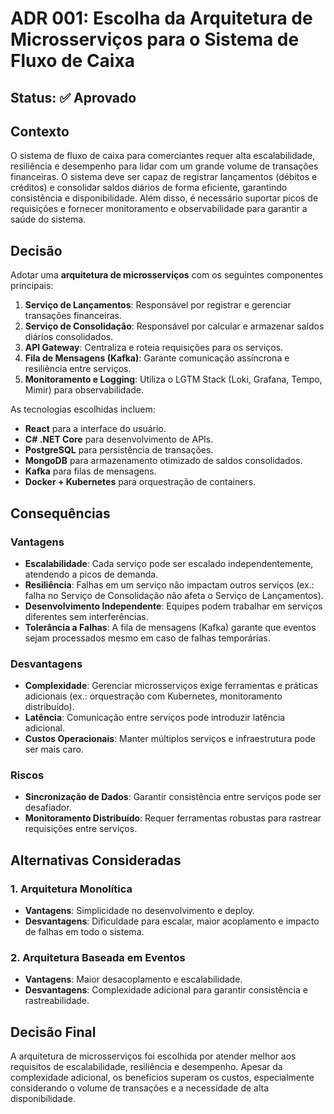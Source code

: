 # **ADR 001: Escolha da Arquitetura de Microsserviços para o Sistema de Fluxo de Caixa**

## **Status**: ✅ Aprovado

## **Contexto**  
O sistema de fluxo de caixa para comerciantes requer alta escalabilidade, resiliência e desempenho para lidar com um grande volume de transações financeiras. O sistema deve ser capaz de registrar lançamentos (débitos e créditos) e consolidar saldos diários de forma eficiente, garantindo consistência e disponibilidade. Além disso, é necessário suportar picos de requisições e fornecer monitoramento e observabilidade para garantir a saúde do sistema.

## **Decisão**  
Adotar uma **arquitetura de microsserviços** com os seguintes componentes principais:  
1. **Serviço de Lançamentos**: Responsável por registrar e gerenciar transações financeiras.  
2. **Serviço de Consolidação**: Responsável por calcular e armazenar saldos diários consolidados.  
3. **API Gateway**: Centraliza e roteia requisições para os serviços.  
4. **Fila de Mensagens (Kafka)**: Garante comunicação assíncrona e resiliência entre serviços.  
5. **Monitoramento e Logging**: Utiliza o LGTM Stack (Loki, Grafana, Tempo, Mimir) para observabilidade.  

As tecnologias escolhidas incluem:  
- **React** para a interface do usuário.  
- **C# .NET Core** para desenvolvimento de APIs.  
- **PostgreSQL** para persistência de transações.  
- **MongoDB** para armazenamento otimizado de saldos consolidados.  
- **Kafka** para filas de mensagens.  
- **Docker + Kubernetes** para orquestração de containers.  

## **Consequências**  
### **Vantagens**  
- **Escalabilidade**: Cada serviço pode ser escalado independentemente, atendendo a picos de demanda.  
- **Resiliência**: Falhas em um serviço não impactam outros serviços (ex.: falha no Serviço de Consolidação não afeta o Serviço de Lançamentos).  
- **Desenvolvimento Independente**: Equipes podem trabalhar em serviços diferentes sem interferências.  
- **Tolerância a Falhas**: A fila de mensagens (Kafka) garante que eventos sejam processados mesmo em caso de falhas temporárias.  

### **Desvantagens**  
- **Complexidade**: Gerenciar microsserviços exige ferramentas e práticas adicionais (ex.: orquestração com Kubernetes, monitoramento distribuído).  
- **Latência**: Comunicação entre serviços pode introduzir latência adicional.  
- **Custos Operacionais**: Manter múltiplos serviços e infraestrutura pode ser mais caro.  

### **Riscos**  
- **Sincronização de Dados**: Garantir consistência entre serviços pode ser desafiador.  
- **Monitoramento Distribuído**: Requer ferramentas robustas para rastrear requisições entre serviços.  

## **Alternativas Consideradas**  
### **1. Arquitetura Monolítica**  
- **Vantagens**: Simplicidade no desenvolvimento e deploy.  
- **Desvantagens**: Dificuldade para escalar, maior acoplamento e impacto de falhas em todo o sistema.  

### **2. Arquitetura Baseada em Eventos**  
- **Vantagens**: Maior desacoplamento e escalabilidade.  
- **Desvantagens**: Complexidade adicional para garantir consistência e rastreabilidade.  

## **Decisão Final**  
A arquitetura de microsserviços foi escolhida por atender melhor aos requisitos de escalabilidade, resiliência e desempenho. Apesar da complexidade adicional, os benefícios superam os custos, especialmente considerando o volume de transações e a necessidade de alta disponibilidade.  
